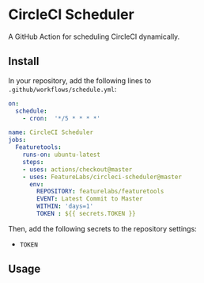 # CircleCI Scheduler

A GitHub Action for scheduling CircleCI dynamically.

## Install

In your repository, add the following lines to `.github/workflows/schedule.yml`:

```yaml
on:
  schedule:
    - cron:  '*/5 * * * *'

name: CircleCI Scheduler
jobs:
  Featuretools:
    runs-on: ubuntu-latest
    steps:
    - uses: actions/checkout@master
    - uses: FeatureLabs/circleci-scheduler@master
      env:
        REPOSITORY: featurelabs/featuretools
        EVENT: Latest Commit to Master
        WITHIN: 'days=1'
        TOKEN : ${{ secrets.TOKEN }}
```

Then, add the following secrets to the repository settings:
  - `TOKEN`

## Usage
